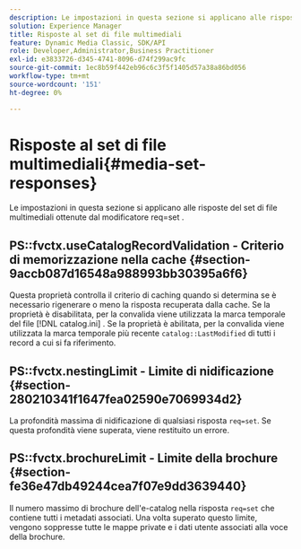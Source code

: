 ```yaml
---
description: Le impostazioni in questa sezione si applicano alle risposte del set di file multimediali ottenute dal modificatore req=set .
solution: Experience Manager
title: Risposte al set di file multimediali
feature: Dynamic Media Classic, SDK/API
role: Developer,Administrator,Business Practitioner
exl-id: e3833726-d345-4741-8096-d74f299ac9fc
source-git-commit: 1ec8b59f442eb96c6c3f5f1405d57a38a86bd056
workflow-type: tm+mt
source-wordcount: '151'
ht-degree: 0%

---
```


# Risposte al set di file multimediali{#media-set-responses}

Le impostazioni in questa sezione si applicano alle risposte del set di file multimediali ottenute dal modificatore req=set .

## PS::fvctx.useCatalogRecordValidation - Criterio di memorizzazione nella cache {#section-9accb087d16548a988993bb30395a6f6}

Questa proprietà controlla il criterio di caching quando si determina se è necessario rigenerare o meno la risposta recuperata dalla cache. Se la proprietà è disabilitata, per la convalida viene utilizzata la marca temporale del file [!DNL catalog.ini] . Se la proprietà è abilitata, per la convalida viene utilizzata la marca temporale più recente `catalog::LastModified` di tutti i record a cui si fa riferimento.

## PS::fvctx.nestingLimit - Limite di nidificazione {#section-280210341f1647fea02590e7069934d2}

La profondità massima di nidificazione di qualsiasi risposta `req=set`. Se questa profondità viene superata, viene restituito un errore.

## PS::fvctx.brochureLimit - Limite della brochure {#section-fe36e47db49244cea7f07e9dd3639440}

Il numero massimo di brochure dell&#39;e-catalog nella risposta `req=set` che contiene tutti i metadati associati. Una volta superato questo limite, vengono soppresse tutte le mappe private e i dati utente associati alla voce della brochure.
